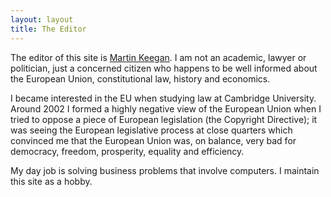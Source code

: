 ```yaml
---
layout: layout
title: The Editor
---
```


The editor of this site is [Martin Keegan](http://mk.ucant.org). I am not
an academic, lawyer or politician, just a concerned citizen who happens to be
well informed about the European Union, constitutional law, history
and economics.

I became interested in the EU when studying law at Cambridge University.
Around 2002 I formed a highly negative view of the European Union when
I tried to oppose a piece of European legislation (the Copyright Directive);
it was seeing the European legislative process at close quarters
which convinced me that the European Union was, on balance, very bad
for democracy, freedom, prosperity, equality and efficiency.

My day job is solving business problems that involve computers. I maintain
this site as a hobby.

